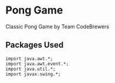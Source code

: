 # Pong Game

Classic Pong Game by Team CodeBrewers

## Packages Used
``` 
import java.awt.*;
import java.awt.event.*;
import java.util.*;
import javax.swing.*; 
```